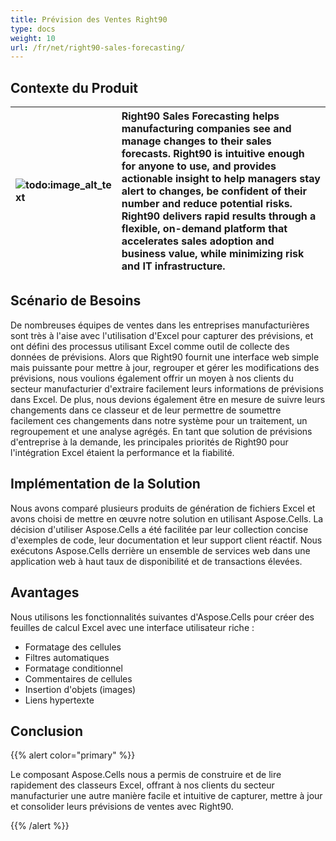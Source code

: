 ```yaml
---
title: Prévision des Ventes Right90
type: docs
weight: 10
url: /fr/net/right90-sales-forecasting/
---
```


## **Contexte du Produit**

|![todo:image_alt_text](right90-sales-forecasting_1.png)|Right90 Sales Forecasting helps manufacturing companies see and manage changes to their sales forecasts. Right90 is intuitive enough for anyone to use, and provides actionable insight to help managers stay alert to changes, be confident of their number and reduce potential risks. Right90 delivers rapid results through a flexible, on-demand platform that accelerates sales adoption and business value, while minimizing risk and IT infrastructure.|
| :- | :- |
## **Scénario de Besoins**
De nombreuses équipes de ventes dans les entreprises manufacturières sont très à l'aise avec l'utilisation d'Excel pour capturer des prévisions, et ont défini des processus utilisant Excel comme outil de collecte des données de prévisions. Alors que Right90 fournit une interface web simple mais puissante pour mettre à jour, regrouper et gérer les modifications des prévisions, nous voulions également offrir un moyen à nos clients du secteur manufacturier d'extraire facilement leurs informations de prévisions dans Excel. De plus, nous devions également être en mesure de suivre leurs changements dans ce classeur et de leur permettre de soumettre facilement ces changements dans notre système pour un traitement, un regroupement et une analyse agrégés. En tant que solution de prévisions d'entreprise à la demande, les principales priorités de Right90 pour l'intégration Excel étaient la performance et la fiabilité.
## **Implémentation de la Solution**
Nous avons comparé plusieurs produits de génération de fichiers Excel et avons choisi de mettre en œuvre notre solution en utilisant Aspose.Cells. La décision d'utiliser Aspose.Cells a été facilitée par leur collection concise d'exemples de code, leur documentation et leur support client réactif. Nous exécutons Aspose.Cells derrière un ensemble de services web dans une application web à haut taux de disponibilité et de transactions élevées.
## **Avantages**
Nous utilisons les fonctionnalités suivantes d'Aspose.Cells pour créer des feuilles de calcul Excel avec une interface utilisateur riche : 

- Formatage des cellules
- Filtres automatiques
- Formatage conditionnel
- Commentaires de cellules
- Insertion d'objets (images)
- Liens hypertexte
## **Conclusion**
{{% alert color="primary" %}} 

Le composant Aspose.Cells nous a permis de construire et de lire rapidement des classeurs Excel, offrant à nos clients du secteur manufacturier une autre manière facile et intuitive de capturer, mettre à jour et consolider leurs prévisions de ventes avec Right90.

{{% /alert %}}
